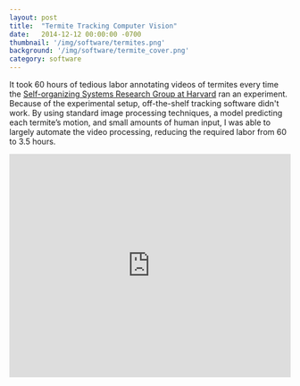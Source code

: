 ```yaml
---
layout: post
title:  "Termite Tracking Computer Vision"
date:   2014-12-12 00:00:00 -0700
thumbnail: '/img/software/termites.png'
background: '/img/software/termite_cover.png'
category: software
---
```

It took 60 hours of tedious labor annotating videos of termites every time the <a href="http://www.eecs.harvard.edu/ssr/">Self-organizing Systems Research Group at Harvard</a> ran an experiment. Because of the experimental setup, off-the-shelf tracking software didn't work. By using standard image processing techniques, a model predicting each termite’s motion, and small amounts of human input, I was able to largely automate the video processing, reducing the required labor from 60 to 3.5 hours.

<iframe width="100%" height="400" src="https://www.youtube.com/embed/tvjRvO5T-e4" title="YouTube video player" frameborder="0" allow="accelerometer; autoplay; clipboard-write; encrypted-media; gyroscope; picture-in-picture" allowfullscreen></iframe>